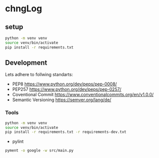 # chngLog


## setup
```bash
python -m venv venv
source venv/bin/activate
pip install -r requirements.txt
```

## Development

Lets adhere to follwing standarts:
* PEP8 https://www.python.org/dev/peps/pep-0008/
* PEP257 https://www.python.org/dev/peps/pep-0257/
* Coventional Commit https://www.conventionalcommits.org/en/v1.0.0/
* Semantic Versioning https://semver.org/lang/de/

### Tools

```bash
python -m venv venv
source venv/bin/activate
pip install -r requirements.txt -r requirements-dev.txt
```


* pylint

```bash
pyment -o google -w src/main.py
```
